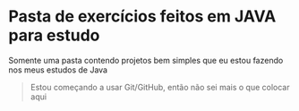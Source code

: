 # Pasta de exercícios feitos em JAVA para estudo
Somente uma pasta contendo projetos bem simples que eu estou fazendo nos meus estudos de Java
> Estou começando a usar Git/GitHub, então  não sei mais o que colocar aqui
